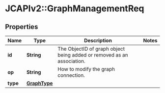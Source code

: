 # JCAPIv2::GraphManagementReq

## Properties
Name | Type | Description | Notes
------------ | ------------- | ------------- | -------------
**id** | **String** | The ObjectID of graph object being added or removed as an association. | 
**op** | **String** | How to modify the graph connection. | 
**type** | [**GraphType**](GraphType.md) |  | 


